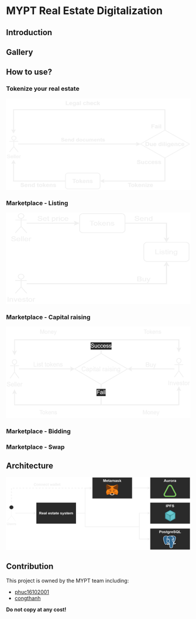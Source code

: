 # MYPT Real Estate Digitalization

## Introduction

## Gallery

## How to use?

### Tokenize your real estate

<p align="center">
  <img width="512" height="250" src="res/tokenize.png">
</p>

### Marketplace - Listing

<p align="center">
  <img width="512" height="250" src="res/listing.png">
</p>

### Marketplace - Capital raising

<p align="center">
  <img width="512" height="250" src="res/capital_raising.png">
</p>

### Marketplace - Bidding

### Marketplace - Swap

## Architecture

<p align="center">
  <img width="512" height="200" src="res/architecture.png">
</p>

## Contribution
This project is owned by the MYPT team including:
- [phuc16102001](https://github.com/phuc16102001)
- [congthanh]()
  
**Do not copy at any cost!**